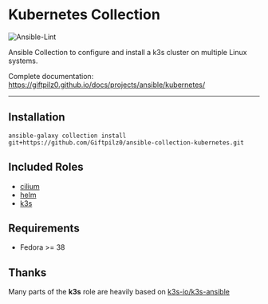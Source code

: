 # Kubernetes Collection

![Ansible-Lint](https://github.com/giftpilz0/ansible-collection-kubernetes/actions/workflows/ci.yml/badge.svg)

Ansible Collection to configure and install a k3s cluster on multiple Linux systems.

Complete documentation:
<https://giftpilz0.github.io/docs/projects/ansible/kubernetes/>

______________________________________________________________________

## Installation

`ansible-galaxy collection install git+https://github.com/Giftpilz0/ansible-collection-kubernetes.git`

## Included Roles

- [cilium](cilium/)
- [helm](helm/)
- [k3s](k3s/)

## Requirements

- Fedora >= 38

## Thanks

Many parts of the **k3s** role are heavily based on [k3s-io/k3s-ansible](https://github.com/k3s-io/k3s-ansible)
